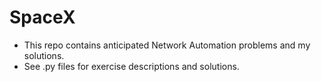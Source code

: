 # SpaceX
- This repo contains anticipated Network Automation problems and my solutions.
- See .py files for exercise descriptions and solutions.
